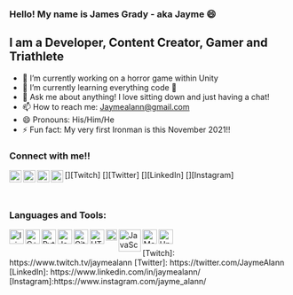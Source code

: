 ### Hello! My name is James Grady - aka Jayme 😄

## I am a Developer, Content Creator, Gamer and Triathlete
- 🔭 I’m currently working on a horror game within Unity
- 🌱 I’m currently learning everything code 🤣
- 💬 Ask me about anything! I love sitting down and just having a chat!
- 📫 How to reach me: Jaymealann@gmail.com 
- 😄 Pronouns: His/Him/He
- ⚡ Fun fact: My very first Ironman is this November 2021!!

### Connect with me!!
[<img align="left" alt="twitch" width="22px" src="https://cdn.jsdelivr.net/npm/simple-icons@v3/icons/twitch.svg" />][Twitch]
[<img align="left" alt="twitter" width="22px" src="https://cdn.jsdelivr.net/npm/simple-icons@v3/icons/twitter.svg" />][Twitter]
[<img align="left" alt="Linkedin" width="22px" src="https://cdn.jsdelivr.net/npm/simple-icons@v3/icons/linkedin.svg" />][LinkedIn]
[<img align="left" alt="instagram" width="22px" src="https://cdn.jsdelivr.net/npm/simple-icons@v3/icons/instagram.svg" />][Instagram]

<br/>

### Languages and Tools:
<img align="left" alt="Injellij" width="26px" src="https://upload.wikimedia.org/wikipedia/commons/thumb/9/9c/IntelliJ_IDEA_Icon.svg/1200px-IntelliJ_IDEA_Icon.svg.png" />
<img align="left" alt="C++" width="26px" src="https://upload.wikimedia.org/wikipedia/commons/thumb/1/18/ISO_C%2B%2B_Logo.svg/306px-ISO_C%2B%2B_Logo.svg.png" />
<img align="left" alt="Python" width="26px" src="https://www.pinclipart.com/picdir/middle/269-2691398_python-logo-clipart-transparent-background-png-download.png" />
<img align="left" alt="Java" width="26px" src="https://brandslogos.com/wp-content/uploads/images/large/java-logo-1.png" />
<img align="left" alt="Github" width="26px" src="https://image.flaticon.com/icons/png/512/25/25231.png" />
<img align="left" alt="HTML5" width="26px" src="https://cdn.iconscout.com/icon/free/png-512/html5-10-569380.png" />
<img align="left" alt="CSS" width="20px" src="https://i.pinimg.com/originals/eb/7e/20/eb7e20e646f5b7ec9ed4f8f78a5dee8f.png" />
<img align="left" alt="JavaScript" width="40px" src="https://1000logos.net/wp-content/uploads/2020/09/JavaScript-Logo.png" />
<img align="left" alt="Maya" width="26px" src="https://mpng.subpng.com/20190306/tg/kisspng-autodesk-maya-computer-icons-portable-network-grap-5c8019ec7cbb67.4418013315518991165109.jpg" />
<img align="left" alt="Unity" width="26px" src="https://brandslogos.com/wp-content/uploads/images/large/unity-logo.png" />

<br />
<br />
[Twitch]: https://www.twitch.tv/jaymealann
[Twitter]: https://twitter.com/JaymeAlann
[LinkedIn]: https://www.linkedin.com/in/jaymealann/
[Instagram]:https://www.instagram.com/jayme_alann/
